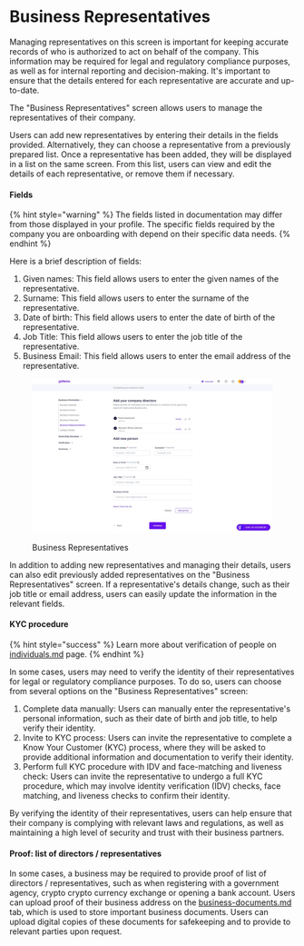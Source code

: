 # Business Representatives

Managing representatives on this screen is important for keeping accurate records of who is authorized to act on behalf of the company. This information may be required for legal and regulatory compliance purposes, as well as for internal reporting and decision-making. It's important to ensure that the details entered for each representative are accurate and up-to-date.

The "Business Representatives" screen allows users to manage the representatives of their company.

Users can add new representatives by entering their details in the fields provided. Alternatively, they can choose a representative from a previously prepared list. Once a representative has been added, they will be displayed in a list on the same screen. From this list, users can view and edit the details of each representative, or remove them if necessary.

#### Fields

{% hint style="warning" %}
The fields listed in documentation may differ from those displayed in your profile. The specific fields required by the company you are onboarding with depend on their specific data needs.
{% endhint %}

Here is a brief description of fields:

1. Given names: This field allows users to enter the given names of the representative.
2. Surname: This field allows users to enter the surname of the representative.
3. Date of birth: This field allows users to enter the date of birth of the representative.
4. Job Title: This field allows users to enter the job title of the representative.
5. Business Email: This field allows users to enter the email address of the representative.

<figure><img src="../../../.gitbook/assets/BusinessRepresentativesNW.png" alt="Business Representatives"><figcaption><p>Business Representatives</p></figcaption></figure>



In addition to adding new representatives and managing their details, users can also edit previously added representatives on the "Business Representatives" screen. If a representative's details change, such as their job title or email address, users can easily update the information in the relevant fields.

#### KYC procedure

{% hint style="success" %}
Learn more about verification of people on [individuals.md](../verification/individuals.md "mention") page.
{% endhint %}

In some cases, users may need to verify the identity of their representatives for legal or regulatory compliance purposes. To do so, users can choose from several options on the "Business Representatives" screen:

1. Complete data manually: Users can manually enter the representative's personal information, such as their date of birth and job title, to help verify their identity.
2. Invite to KYC process: Users can invite the representative to complete a Know Your Customer (KYC) process, where they will be asked to provide additional information and documentation to verify their identity.
3. Perform full KYC procedure with IDV and face-matching and liveness check: Users can invite the representative to undergo a full KYC procedure, which may involve identity verification (IDV) checks, face matching, and liveness checks to confirm their identity.

By verifying the identity of their representatives, users can help ensure that their company is complying with relevant laws and regulations, as well as maintaining a high level of security and trust with their business partners.

#### Proof: list of directors / representatives

In some cases, a business may be required to provide proof of list of directors / representatives, such as when registering with a government agency, crypto crypto currency exchange or opening a bank account. Users can upload proof of their business address on the [business-documents.md](../verification/business-documents.md "mention") tab, which is used to store important business documents. Users can upload digital copies of these documents for safekeeping and to provide to relevant parties upon request.
